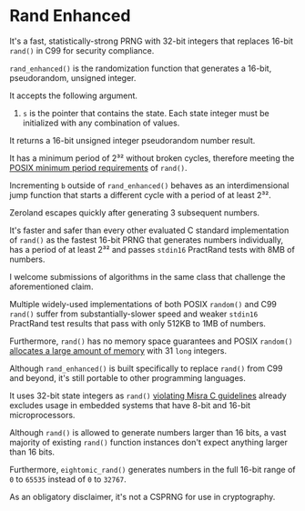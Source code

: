 # Rand Enhanced

It's a fast, statistically-strong PRNG with 32-bit integers that replaces 16-bit `rand()` in C99 for security compliance.

`rand_enhanced()` is the randomization function that generates a 16-bit, pseudorandom, unsigned integer.

It accepts the following argument.

1. `s` is the pointer that contains the state. Each state integer must be initialized with any combination of values.

It returns a 16-bit unsigned integer pseudorandom number result.

It has a minimum period of 2³² without broken cycles, therefore meeting the [POSIX minimum period requirements](https://pubs.opengroup.org/onlinepubs/9699919799/functions/rand.html) of `rand()`.

Incrementing `b` outside of `rand_enhanced()` behaves as an interdimensional jump function that starts a different cycle with a period of at least 2³².

Zeroland escapes quickly after generating 3 subsequent numbers.

It's faster and safer than every other evaluated C standard implementation of `rand()` as the fastest 16-bit PRNG that generates numbers individually, has a period of at least 2³² and passes `stdin16` PractRand tests with 8MB of numbers.

I welcome submissions of algorithms in the same class that challenge the aforementioned claim.

Multiple widely-used implementations of both POSIX `random()` and C99 `rand()` suffer from substantially-slower speed and weaker `stdin16` PractRand test results that pass with only 512KB to 1MB of numbers.

Furthermore, `rand()` has no memory space guarantees and POSIX `random()` [allocates a large amount of memory](https://man7.org/linux/man-pages/man3/random.3.html#DESCRIPTION) with 31 `long` integers.

Although `rand_enhanced()` is built specifically to replace `rand()` from C99 and beyond, it's still portable to other programming languages.

It uses 32-bit state integers as `rand()` [violating Misra C guidelines](https://www.mathworks.com/help/bugfinder/ref/misrac2023rule21.24.html) already excludes usage in embedded systems that have 8-bit and 16-bit microprocessors.

Although `rand()` is allowed to generate numbers larger than 16 bits, a vast majority of existing `rand()` function instances don't expect anything larger than 16 bits.

Furthermore, `eightomic_rand()` generates numbers in the full 16-bit range of `0` to `65535` instead of `0` to `32767`.

As an obligatory disclaimer, it's not a CSPRNG for use in cryptography.
